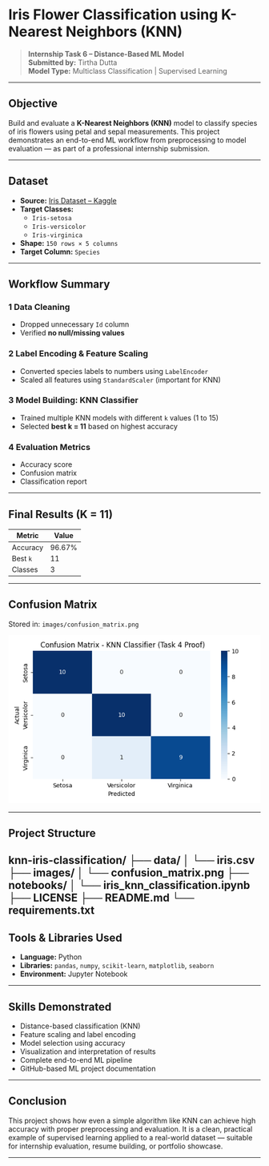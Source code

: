 #  Iris Flower Classification using K-Nearest Neighbors (KNN)

>  **Internship Task 6 – Distance-Based ML Model**  
>  **Submitted by:** Tirtha Dutta  
>  **Model Type:** Multiclass Classification | Supervised Learning  

---

##  Objective

Build and evaluate a **K-Nearest Neighbors (KNN)** model to classify species of iris flowers using petal and sepal measurements. This project demonstrates an end-to-end ML workflow from preprocessing to model evaluation — as part of a professional internship submission.

---

##  Dataset

- **Source:** [Iris Dataset – Kaggle](https://www.kaggle.com/datasets/uciml/iris)  
- **Target Classes:**  
  - `Iris-setosa`  
  - `Iris-versicolor`  
  - `Iris-virginica`  
- **Shape:** `150 rows × 5 columns`  
- **Target Column:** `Species`

---

##  Workflow Summary

### 1️ Data Cleaning
- Dropped unnecessary `Id` column
- Verified **no null/missing values**

### 2️ Label Encoding & Feature Scaling
- Converted species labels to numbers using `LabelEncoder`
- Scaled all features using `StandardScaler` (important for KNN)

### 3️ Model Building: KNN Classifier
- Trained multiple KNN models with different `k` values (1 to 15)
- Selected **best k = 11** based on highest accuracy

### 4️ Evaluation Metrics
- Accuracy score
- Confusion matrix
- Classification report

---

##  Final Results (K = 11)

| Metric    | Value     |
|-----------|-----------|
| Accuracy  | 96.67%    |
| Best `k`  | 11        |
| Classes   | 3         |

---

##  Confusion Matrix

 Stored in: `images/confusion_matrix.png`

![Confusion Matrix](images/confusion_matrix.png)

---

##  Project Structure

knn-iris-classification/
├── data/
│ └── iris.csv
├── images/
│ └── confusion_matrix.png
├── notebooks/
│ └── iris_knn_classification.ipynb
├── LICENSE
├── README.md
└── requirements.txt
---

##  Tools & Libraries Used

- **Language:** Python  
- **Libraries:** `pandas`, `numpy`, `scikit-learn`, `matplotlib`, `seaborn`  
- **Environment:** Jupyter Notebook  

---

##  Skills Demonstrated

- Distance-based classification (KNN)
- Feature scaling and label encoding
- Model selection using accuracy
- Visualization and interpretation of results
- Complete end-to-end ML pipeline
- GitHub-based ML project documentation

---

##  Conclusion

This project shows how even a simple algorithm like KNN can achieve high accuracy with proper preprocessing and evaluation. It is a clean, practical example of supervised learning applied to a real-world dataset — suitable for internship evaluation, resume building, or portfolio showcase.

---
